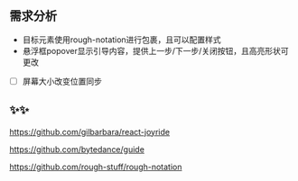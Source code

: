 ## 需求分析
- 目标元素使用rough-notation进行包裹，且可以配置样式
- 悬浮框popover显示引导内容，提供上一步/下一步/关闭按钮，且高亮形状可更改
  


- [ ] 屏幕大小改变位置同步


## ✨✨
https://github.com/gilbarbara/react-joyride

https://github.com/bytedance/guide

https://github.com/rough-stuff/rough-notation